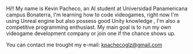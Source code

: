 Hi!! My name is Kevin Pacheco, an AI student at Universidad Panamericana campus Bonaterra, I'm learning how to code videogames, right now I'm using Unreal engine but also possess good Unity knowledge , I'm also a competitive programming enthusiast.
My main goal is to run my own videogame development company or join one if the chance shows up.

You can contact me trought my e-mail: kpachecoglz@gmail.com
